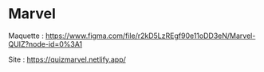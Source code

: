 # Marvel
Maquette : 
https://www.figma.com/file/r2kD5LzREgf90e11oDD3eN/Marvel-QUIZ?node-id=0%3A1

Site : 
https://quizmarvel.netlify.app/